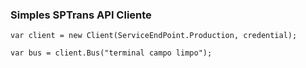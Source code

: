 ### Simples SPTrans API Cliente

```
var client = new Client(ServiceEndPoint.Production, credential);

var bus = client.Bus("terminal campo limpo");
```
